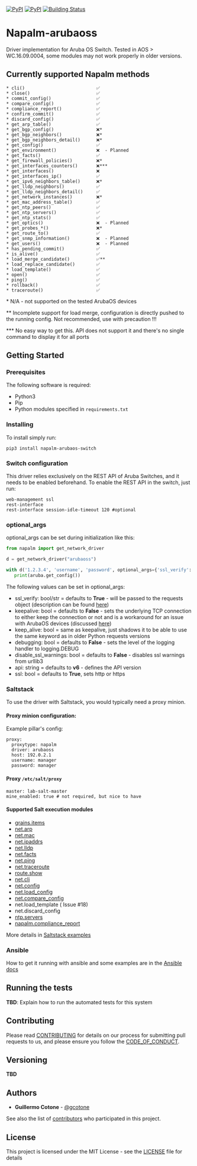 [![PyPI](https://img.shields.io/pypi/v/napalm-arubaos-switch.svg)](https://pypi.python.org/pypi/napalm-arubaos-switch)
[![PyPI](https://img.shields.io/pypi/dm/napalm-arubaos-switch.svg)](https://pypi.python.org/pypi/napalm-arubaos-switch)
[![Building Status](https://github.com/napalm-automation-community/napalm-arubaos-switch/workflows/Python%20package/badge.svg?branch=master)](https://github.com/napalm-automation-community/napalm-arubaos-switch/actions?query=workflow%3A"Python%20package")
# Napalm-arubaoss
Driver implementation for Aruba OS Switch. Tested in AOS > WC.16.09.0004, some modules may not work properly in older versions.

## Currently supported Napalm methods
    * cli()                           ✅
    * close()                         ✅
    * commit_config()                 ✅
    * compare_config()                ✅
    * compliance_report()             ✅
    * confirm_commit()                ✅
    * discard_config()                ✅  
    * get_arp_table()                 ✅
    * get_bgp_config()                ❌*
    * get_bgp_neighbors()             ❌*
    * get_bgp_neighbors_detail()      ❌*
    * get_config()                    ✅
    * get_environment()               ❌  - Planned
    * get_facts()                     ✅
    * get_firewall_policies()         ❌*
    * get_interfaces_counters()       ❌***
    * get_interfaces()                ❌
    * get_interfaces_ip()             ✅
    * get_ipv6_neighbors_table()      ❌*
    * get_lldp_neighbors()            ✅
    * get_lldp_neighbors_detail()     ✅
    * get_network_instances()         ❌*
    * get_mac_address_table()         ✅
    * get_ntp_peers()                 ✅
    * get_ntp_servers()               ✅
    * get_ntp_stats()                 ✅
    * get_optics()                    ❌  - Planned
    * get_probes_*()                  ❌*
    * get_route_to()                  ✅
    * get_snmp_information()          ❌  - Planned
    * get_users()                     ❌  - Planned
    * has_pending_commit()            ✅
    * is_alive()                      ✅
    * load_merge_candidate()          ✅**
    * load_replace_candidate()        ✅
    * load_template()                 ✅
    * open()                          ✅
    * ping()                          ✅
    * rollback()                      ✅
    * traceroute()                    ✅

\* N/A - not supported on the tested ArubaOS devices

\*\* Incomplete support for load merge, configuration is directly pushed to the running config. Not recommended, use with precaution !!!

\*\*\* No easy way to get this. API does not support it and there's no single command to display it for all ports

## Getting Started


### Prerequisites

The following software is required:
 - Python3
 - Pip
 - Python modules specified in `requirements.txt`



### Installing

To install simply run:
```
pip3 install napalm-arubaos-switch
```

### Switch configuration
This driver relies exclusively on the REST API of Aruba Switches, and it needs to be enabled beforehand.
To enable the REST API in the switch, just run:
```
web-management ssl
rest-interface
rest-interface session-idle-timeout 120 #optional
```

### optional_args
optional_args can be set during initialization like this:
```Python
from napalm import get_network_driver

d = get_network_driver("arubaoss")

with d('1.2.3.4', 'username', 'password', optional_args={'ssl_verify': False, "debugging": True}) as aruba:
   print(aruba.get_config())
```

The following values can be set in optional_args:
- ssl_verify: bool/str = defaults to **True** - will be passed to the requests object (description can be found [here](https://docs.python-requests.org/en/latest/_modules/requests/sessions/#Session.request))
- keepalive: bool = defaults to **False** - sets the underlying TCP connection to either keep the connection or not and is a workaround for an issue with ArubaOS devices 
  (discussed [here](https://community.arubanetworks.com/community-home/digestviewer/viewthread?MID=28798#bme4aa3703-e476-4880-9cb4-9b208f86b2f4))
- keep_alive: bool = same as keepalive, just shadows it to be able to use the same keyword as in older Python requests versions
- debugging: bool = defaults to **False** - sets the level of the logging handler to logging.DEBUG
- disable_ssl_warnings: bool = defaults to **False** - disables ssl warnings from urllib3
- api: string = defaults to **v6** - defines the API version
- ssl: bool = defaults to **True**, sets http or https

### Saltstack
To use the driver with Saltstack, you would typically need a proxy minion.

#### Proxy minion configuration:
Example pillar's config:

```
proxy:
  proxytype: napalm
  driver: arubaoss
  host: 192.0.2.1
  username: manager
  password: manager
```

#### Proxy `/etc/salt/proxy`

```
master: lab-salt-master
mine_enabled: true # not required, but nice to have

```

#### Supported Salt execution modules

 - [grains.items](docs/saltstack.md#grainsitems)
 - [net.arp](docs/saltstack.md#netarp)
 - [net.mac](docs/saltstack.md#netmac)
 - [net.ipaddrs](docs/saltstack.md#netipaddrs)
 - [net.lldp](docs/saltstack.md#netlldp)
 - [net.facts](docs/saltstack.md#netfacts)
 - [net.ping](docs/saltstack.md#netping)
 - [net.traceroute](docs/saltstack.md#nettraceroute)
 - [route.show](docs/saltstack.md#routeshow)
 - [net.cli](docs/saltstack.md#netcli)
 - [net.config](docs/saltstack.md#netconfig)
 - [net.load_config](docs/saltstack.md#netload_config)
 - [net.compare_config](docs/saltstack.md#netload_config)
 - net.load_template ( Issue #18)
 - net.discard_config
 - [ntp.servers](docs/saltstack.md#ntpservers)
 - [napalm.compliance_report](docs/saltstack.md#napalmcompliance_report)

More details in [Saltstack examples](docs/saltstack.md)


### Ansible

How to get it running with ansible and some examples are in the [Ansible docs](docs/ansible.md)

## Running the tests

**TBD**: Explain how to run the automated tests for this system


## Contributing

Please read [CONTRIBUTING](CONTRIBUTING.md) for details on our process for submitting pull requests to us, and please ensure
you follow the [CODE_OF_CONDUCT](CODE_OF_CONDUCT.md).

## Versioning

**TBD**


## Authors

* **Guillermo Cotone** - [@gcotone](https://github.com/gcotone)

See also the list of [contributors](CONTRIBUTORS.md) who participated in this project.

## License

This project is licensed under the MIT License - see the [LICENSE](LICENSE) file for details

